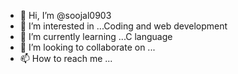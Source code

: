 - 👋 Hi, I’m @soojal0903
- 👀 I’m interested in ...Coding and web development
- 🌱 I’m currently learning ...C language
- 💞️ I’m looking to collaborate on ...
- 📫 How to reach me ...

<!---
soojal0903/soojal0903 is a ✨ special ✨ repository because its `README.md` (this file) appears on your GitHub profile.
You can click the Preview link to take a look at your changes.
--->
